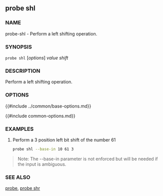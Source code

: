 ## probe shl

### NAME

probe-shl - Perform a left shifting operation.

### SYNOPSIS

``probe shl`` [*options*] *value* *shift*

### DESCRIPTION

Perform a left shifting operation.

### OPTIONS

{{#include ../common/base-options.md}}

{{#include common-options.md}}

### EXAMPLES

1. Perform a 3 position left bit shift of the number 61
    ```sh
    probe shl --base-in 10 61 3
    ```

> Note: The --base-in parameter is not enforced but will be needed if the input is ambiguous.

### SEE ALSO

[probe](./probe.md), [probe shr](./probe-shr.md)

